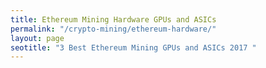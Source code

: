 ```yaml
---
title: Ethereum Mining Hardware GPUs and ASICs  
permalink: "/crypto-mining/ethereum-hardware/"
layout: page
seotitle: "3 Best Ethereum Mining GPUs and ASICs 2017 " 
---
```


